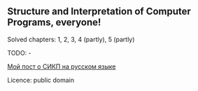 ## Structure and Interpretation of Computer Programs, everyone!

Solved chapters: 1, 2, 3, 4 (partly), 5 (partly)

TODO: -

[Мой пост о СИКП на русском языке](https://medium.com/@posthedgehog/%D1%8D%D1%82%D0%BE-%D0%B1%D0%B5%D0%B7%D1%83%D0%BC%D0%B8%D0%B5-%D1%8D%D1%82%D0%BE-mit-ab7b57041336)

Licence: public domain
